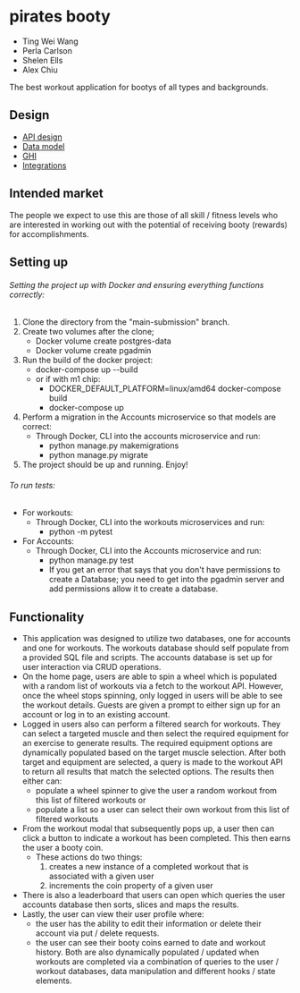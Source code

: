 # pirates booty

* Ting Wei Wang
* Perla Carlson
* Shelen Ells
* Alex Chiu

The best workout application for bootys of all types and backgrounds.
<!-- will revisit -->

## Design

* [API design](docs/api.md)
* [Data model](docs/data-model.md)
* [GHI](docs/ghi.md)
* [Integrations](docs/integrations.md)

## Intended market
The people we expect to use this are those of all skill / fitness levels who are interested in working out with the potential of receiving booty (rewards) for accomplishments.
<!-- will revisit -->

## Setting up
###### Setting the project up with Docker and ensuring everything functions correctly:
1. Clone the directory from the "main-submission" branch.
2. Create two volumes after the clone;
    - Docker volume create postgres-data
    - Docker volume create pgadmin
3. Run the build of the docker project:
    - docker-compose up --build
    - or if with m1 chip: 
      - DOCKER_DEFAULT_PLATFORM=linux/amd64 docker-compose build 
      - docker-compose up
4. Perform a migration in the Accounts microservice so that models are correct:
    - Through Docker, CLI into the accounts microservice and run:
      - python manage.py makemigrations
      - python manage.py migrate
5. The project should be up and running. Enjoy!

###### To run tests:
- For workouts:
  - Through Docker, CLI into the workouts microservices and run:
    - python -m pytest
- For Accounts:
  - Through Docker, CLI into the Accounts microservice and run:
    - python manage.py test
    - If you get an error that says that you don't have permissions to create a Database; you need to get into the pgadmin server and add permissions allow it to create a database.

## Functionality
- This application was designed to utilize two databases, one for accounts and one for workouts. The workouts database should self populate from a provided SQL file and scripts. The accounts database is set up for user interaction via CRUD operations. 
- On the home page, users are able to spin a wheel which is populated with a random list of workouts via a fetch to the workout API. However, once the wheel stops spinning, only logged in users will be able to see the workout details. Guests are given a prompt to either sign up for an account or log in to an existing account.
- Logged in users also can perform a filtered search for workouts. They can select a targeted muscle and then select the required equipment for an exercise to generate results. The required equipment options are dynamically populated based on the target muscle selection. After both target and equipment are selected, a query is made to the workout API to return all results that match the selected options. The results then either can:
  - populate a wheel spinner to give the user a random workout from this list of filtered workouts or
  - populate a list so a user can select their own workout from this list of filtered workouts
- From the workout modal that subsequently pops up, a user then can click a button to indicate a workout has been completed. This then earns the user a booty coin.
  - These actions do two things:
    1. creates a new instance of a completed workout that is associated with a given user
    2. increments the coin property of a given user
- There is also a leaderboard that users can open which queries the user accounts database then sorts, slices and maps the results.
- Lastly, the user can view their user profile where:
  - the user has the ability to edit their information or delete their account via put / delete requests.
  - the user can see their booty coins earned to date and workout history. Both are also dynamically populated / updated when workouts are completed via a combination of queries to the user / workout databases, data manipulation and different hooks / state elements.